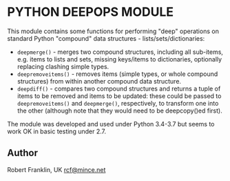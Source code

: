 PYTHON DEEPOPS MODULE
=====================

This module contains some functions for performing "deep" operations on
standard Python "compound" data structures - lists/sets/dictionaries:

* `deepmerge()` - merges two compound structures, including all
  sub-items, e.g. items to lists and sets, missing keys/items to
  dictionaries, optionally replacing clashing simple types.
* `deepremoveitems()` - removes items (simple types, or whole compound
  structures) from within another compound data structure.
* `deepdiff()` - compares two compound structures and returns a tuple
  of items to be removed and items to be updated: these could be passed
  to `deepremoveitems()` and `deepmerge()`, respectively, to transform
  one into the other (although note that they would need to be
  deepcopy()ed first).

The module was developed and used under Python 3.4-3.7 but seems to
work OK in basic testing under 2.7.

Author
------

Robert Franklin, UK  <rcf@mince.net>
